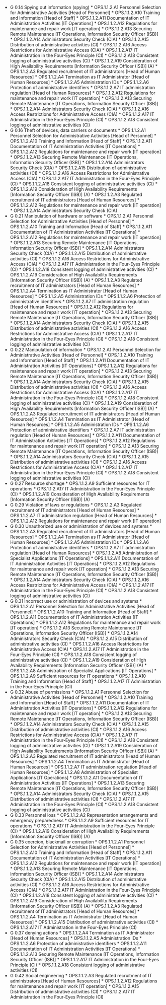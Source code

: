 * G 0.14 Spying out information (spying)
         * OPS.1.1.2.A1 Personnel Selection for Administrative Activities [Head of Personnel]
         * OPS.1.1.2.A10 Training and Information [Head of Staff]
         * OPS.1.1.2.A11 Documentation of IT Administration Activities [IT Operations]
         * OPS.1.1.2.A12 Regulations for maintenance and repair work [IT operation]
         * OPS.1.1.2.A13 Securing Remote Maintenance [IT Operations, Information Security Officer (ISB)]
         * OPS.1.1.2.A14 Administrators Security Check (CIA)
         * OPS.1.1.2.A15 Distribution of administrative activities (CI)
         * OPS.1.1.2.A16 Access Restrictions for Administrative Access (CIA)
         * OPS.1.1.2.A17 IT Administration in the Four-Eyes Principle (CI)
         * OPS.1.1.2.A18 Consistent logging of administrative activities (CI)
         * OPS.1.1.2.A19 Consideration of High Availability Requirements [Information Security Officer (ISB)] (A)
         * OPS.1.1.2.A3 Regulated recruitment of IT administrators [Head of Human Resources]
         * OPS.1.1.2.A4 Termination as IT Administrator [Head of Human Resources]
         * OPS.1.1.2.A5 Administration IDs
         * OPS.1.1.2.A6 Protection of administrative identifiers
         * OPS.1.1.2.A7 IT administration regulation [Head of Human Resources]
         * OPS.1.1.2.A12 Regulations for maintenance and repair work [IT operation]
         * OPS.1.1.2.A13 Securing Remote Maintenance [IT Operations, Information Security Officer (ISB)]
         * OPS.1.1.2.A14 Administrators Security Check (CIA)
         * OPS.1.1.2.A16 Access Restrictions for Administrative Access (CIA)
         * OPS.1.1.2.A17 IT Administration in the Four-Eyes Principle (CI)
         * OPS.1.1.2.A18 Consistent logging of administrative activities (CI)
* G 0.16 Theft of devices, data carriers or documents
         * OPS.1.1.2.A1 Personnel Selection for Administrative Activities [Head of Personnel]
         * OPS.1.1.2.A10 Training and Information [Head of Staff]
         * OPS.1.1.2.A11 Documentation of IT Administration Activities [IT Operations]
         * OPS.1.1.2.A12 Regulations for maintenance and repair work [IT operation]
         * OPS.1.1.2.A13 Securing Remote Maintenance [IT Operations, Information Security Officer (ISB)]
         * OPS.1.1.2.A14 Administrators Security Check (CIA)
         * OPS.1.1.2.A15 Distribution of administrative activities (CI)
         * OPS.1.1.2.A16 Access Restrictions for Administrative Access (CIA)
         * OPS.1.1.2.A17 IT Administration in the Four-Eyes Principle (CI)
         * OPS.1.1.2.A18 Consistent logging of administrative activities (CI)
         * OPS.1.1.2.A19 Consideration of High Availability Requirements [Information Security Officer (ISB)] (A)
         * OPS.1.1.2.A3 Regulated recruitment of IT administrators [Head of Human Resources]
         * OPS.1.1.2.A12 Regulations for maintenance and repair work [IT operation]
         * OPS.1.1.2.A14 Administrators Security Check (CIA)
* G 0.21 Manipulation of hardware or software
         * OPS.1.1.2.A1 Personnel Selection for Administrative Activities [Head of Personnel]
         * OPS.1.1.2.A10 Training and Information [Head of Staff]
         * OPS.1.1.2.A11 Documentation of IT Administration Activities [IT Operations]
         * OPS.1.1.2.A12 Regulations for maintenance and repair work [IT operation]
         * OPS.1.1.2.A13 Securing Remote Maintenance [IT Operations, Information Security Officer (ISB)]
         * OPS.1.1.2.A14 Administrators Security Check (CIA)
         * OPS.1.1.2.A15 Distribution of administrative activities (CI)
         * OPS.1.1.2.A16 Access Restrictions for Administrative Access (CIA)
         * OPS.1.1.2.A17 IT Administration in the Four-Eyes Principle (CI)
         * OPS.1.1.2.A18 Consistent logging of administrative activities (CI)
         * OPS.1.1.2.A19 Consideration of High Availability Requirements [Information Security Officer (ISB)] (A)
         * OPS.1.1.2.A3 Regulated recruitment of IT administrators [Head of Human Resources]
         * OPS.1.1.2.A4 Termination as IT Administrator [Head of Human Resources]
         * OPS.1.1.2.A5 Administration IDs
         * OPS.1.1.2.A6 Protection of administrative identifiers
         * OPS.1.1.2.A7 IT administration regulation [Head of Human Resources]
         * OPS.1.1.2.A12 Regulations for maintenance and repair work [IT operation]
         * OPS.1.1.2.A13 Securing Remote Maintenance [IT Operations, Information Security Officer (ISB)]
         * OPS.1.1.2.A14 Administrators Security Check (CIA)
         * OPS.1.1.2.A15 Distribution of administrative activities (CI)
         * OPS.1.1.2.A16 Access Restrictions for Administrative Access (CIA)
         * OPS.1.1.2.A17 IT Administration in the Four-Eyes Principle (CI)
         * OPS.1.1.2.A18 Consistent logging of administrative activities (CI)
* G 0.22 Manipulation of information
         * OPS.1.1.2.A1 Personnel Selection for Administrative Activities [Head of Personnel]
         * OPS.1.1.2.A10 Training and Information [Head of Staff]
         * OPS.1.1.2.A11 Documentation of IT Administration Activities [IT Operations]
         * OPS.1.1.2.A12 Regulations for maintenance and repair work [IT operation]
         * OPS.1.1.2.A13 Securing Remote Maintenance [IT Operations, Information Security Officer (ISB)]
         * OPS.1.1.2.A14 Administrators Security Check (CIA)
         * OPS.1.1.2.A15 Distribution of administrative activities (CI)
         * OPS.1.1.2.A16 Access Restrictions for Administrative Access (CIA)
         * OPS.1.1.2.A17 IT Administration in the Four-Eyes Principle (CI)
         * OPS.1.1.2.A18 Consistent logging of administrative activities (CI)
         * OPS.1.1.2.A19 Consideration of High Availability Requirements [Information Security Officer (ISB)] (A)
         * OPS.1.1.2.A3 Regulated recruitment of IT administrators [Head of Human Resources]
         * OPS.1.1.2.A4 Termination as IT Administrator [Head of Human Resources]
         * OPS.1.1.2.A5 Administration IDs
         * OPS.1.1.2.A6 Protection of administrative identifiers
         * OPS.1.1.2.A7 IT administration regulation [Head of Human Resources]
         * OPS.1.1.2.A11 Documentation of IT Administration Activities [IT Operations]
         * OPS.1.1.2.A12 Regulations for maintenance and repair work [IT operation]
         * OPS.1.1.2.A13 Securing Remote Maintenance [IT Operations, Information Security Officer (ISB)]
         * OPS.1.1.2.A14 Administrators Security Check (CIA)
         * OPS.1.1.2.A15 Distribution of administrative activities (CI)
         * OPS.1.1.2.A16 Access Restrictions for Administrative Access (CIA)
         * OPS.1.1.2.A17 IT Administration in the Four-Eyes Principle (CI)
         * OPS.1.1.2.A18 Consistent logging of administrative activities (CI)
* G 0.27 Resource shortage
         * OPS.1.1.2.A9 Sufficient resources for IT operations
         * OPS.1.1.2.A17 IT Administration in the Four-Eyes Principle (CI)
         * OPS.1.1.2.A19 Consideration of High Availability Requirements [Information Security Officer (ISB)] (A)
* G 0.29 Violation of laws or regulations
         * OPS.1.1.2.A3 Regulated recruitment of IT administrators [Head of Human Resources]
         * OPS.1.1.2.A7 IT administration regulation [Head of Human Resources]
         * OPS.1.1.2.A12 Regulations for maintenance and repair work [IT operation]
* G 0.30 Unauthorized use or administration of devices and systems
         * OPS.1.1.2.A3 Regulated recruitment of IT administrators [Head of Human Resources]
         * OPS.1.1.2.A4 Termination as IT Administrator [Head of Human Resources]
         * OPS.1.1.2.A5 Administration IDs
         * OPS.1.1.2.A6 Protection of administrative identifiers
         * OPS.1.1.2.A7 IT administration regulation [Head of Human Resources]
         * OPS.1.1.2.A8 Administration of Specialist Applications [IT Operations]
         * OPS.1.1.2.A11 Documentation of IT Administration Activities [IT Operations]
         * OPS.1.1.2.A12 Regulations for maintenance and repair work [IT operation]
         * OPS.1.1.2.A13 Securing Remote Maintenance [IT Operations, Information Security Officer (ISB)]
         * OPS.1.1.2.A14 Administrators Security Check (CIA)
         * OPS.1.1.2.A16 Access Restrictions for Administrative Access (CIA)
         * OPS.1.1.2.A17 IT Administration in the Four-Eyes Principle (CI)
         * OPS.1.1.2.A18 Consistent logging of administrative activities (CI)
* G 0.31 Incorrect use or administration of devices and systems
         * OPS.1.1.2.A1 Personnel Selection for Administrative Activities [Head of Personnel]
         * OPS.1.1.2.A10 Training and Information [Head of Staff]
         * OPS.1.1.2.A11 Documentation of IT Administration Activities [IT Operations]
         * OPS.1.1.2.A12 Regulations for maintenance and repair work [IT operation]
         * OPS.1.1.2.A13 Securing Remote Maintenance [IT Operations, Information Security Officer (ISB)]
         * OPS.1.1.2.A14 Administrators Security Check (CIA)
         * OPS.1.1.2.A15 Distribution of administrative activities (CI)
         * OPS.1.1.2.A16 Access Restrictions for Administrative Access (CIA)
         * OPS.1.1.2.A17 IT Administration in the Four-Eyes Principle (CI)
         * OPS.1.1.2.A18 Consistent logging of administrative activities (CI)
         * OPS.1.1.2.A19 Consideration of High Availability Requirements [Information Security Officer (ISB)] (A)
         * OPS.1.1.2.A8 Administration of Specialist Applications [IT Operations]
         * OPS.1.1.2.A9 Sufficient resources for IT operations
         * OPS.1.1.2.A10 Training and Information [Head of Staff]
         * OPS.1.1.2.A17 IT Administration in the Four-Eyes Principle (CI)
* G 0.32 Abuse of permissions
         * OPS.1.1.2.A1 Personnel Selection for Administrative Activities [Head of Personnel]
         * OPS.1.1.2.A10 Training and Information [Head of Staff]
         * OPS.1.1.2.A11 Documentation of IT Administration Activities [IT Operations]
         * OPS.1.1.2.A12 Regulations for maintenance and repair work [IT operation]
         * OPS.1.1.2.A13 Securing Remote Maintenance [IT Operations, Information Security Officer (ISB)]
         * OPS.1.1.2.A14 Administrators Security Check (CIA)
         * OPS.1.1.2.A15 Distribution of administrative activities (CI)
         * OPS.1.1.2.A16 Access Restrictions for Administrative Access (CIA)
         * OPS.1.1.2.A17 IT Administration in the Four-Eyes Principle (CI)
         * OPS.1.1.2.A18 Consistent logging of administrative activities (CI)
         * OPS.1.1.2.A19 Consideration of High Availability Requirements [Information Security Officer (ISB)] (A)
         * OPS.1.1.2.A3 Regulated recruitment of IT administrators [Head of Human Resources]
         * OPS.1.1.2.A4 Termination as IT Administrator [Head of Human Resources]
         * OPS.1.1.2.A7 IT administration regulation [Head of Human Resources]
         * OPS.1.1.2.A8 Administration of Specialist Applications [IT Operations]
         * OPS.1.1.2.A11 Documentation of IT Administration Activities [IT Operations]
         * OPS.1.1.2.A13 Securing Remote Maintenance [IT Operations, Information Security Officer (ISB)]
         * OPS.1.1.2.A14 Administrators Security Check (CIA)
         * OPS.1.1.2.A15 Distribution of administrative activities (CI)
         * OPS.1.1.2.A17 IT Administration in the Four-Eyes Principle (CI)
         * OPS.1.1.2.A18 Consistent logging of administrative activities (CI)
* G 0.33 Personnel loss
         * OPS.1.1.2.A2 Representation arrangements and emergency preparedness
         * OPS.1.1.2.A9 Sufficient resources for IT operations
         * OPS.1.1.2.A17 IT Administration in the Four-Eyes Principle (CI)
         * OPS.1.1.2.A19 Consideration of High Availability Requirements [Information Security Officer (ISB)] (A)
* G 0.35 coercion, blackmail or corruption
         * OPS.1.1.2.A1 Personnel Selection for Administrative Activities [Head of Personnel]
         * OPS.1.1.2.A10 Training and Information [Head of Staff]
         * OPS.1.1.2.A11 Documentation of IT Administration Activities [IT Operations]
         * OPS.1.1.2.A12 Regulations for maintenance and repair work [IT operation]
         * OPS.1.1.2.A13 Securing Remote Maintenance [IT Operations, Information Security Officer (ISB)]
         * OPS.1.1.2.A14 Administrators Security Check (CIA)
         * OPS.1.1.2.A15 Distribution of administrative activities (CI)
         * OPS.1.1.2.A16 Access Restrictions for Administrative Access (CIA)
         * OPS.1.1.2.A17 IT Administration in the Four-Eyes Principle (CI)
         * OPS.1.1.2.A18 Consistent logging of administrative activities (CI)
         * OPS.1.1.2.A19 Consideration of High Availability Requirements [Information Security Officer (ISB)] (A)
         * OPS.1.1.2.A3 Regulated recruitment of IT administrators [Head of Human Resources]
         * OPS.1.1.2.A4 Termination as IT Administrator [Head of Human Resources]
         * OPS.1.1.2.A15 Distribution of administrative activities (CI)
         * OPS.1.1.2.A17 IT Administration in the Four-Eyes Principle (CI)
* G 0.37 denying actions
         * OPS.1.1.2.A4 Termination as IT Administrator [Head of Human Resources]
         * OPS.1.1.2.A5 Administration IDs
         * OPS.1.1.2.A6 Protection of administrative identifiers
         * OPS.1.1.2.A11 Documentation of IT Administration Activities [IT Operations]
         * OPS.1.1.2.A13 Securing Remote Maintenance [IT Operations, Information Security Officer (ISB)]
         * OPS.1.1.2.A17 IT Administration in the Four-Eyes Principle (CI)
         * OPS.1.1.2.A18 Consistent logging of administrative activities (CI)
* G 0.42 Social engineering
         * OPS.1.1.2.A3 Regulated recruitment of IT administrators [Head of Human Resources]
         * OPS.1.1.2.A12 Regulations for maintenance and repair work [IT operation]
         * OPS.1.1.2.A15 Distribution of administrative activities (CI)
         * OPS.1.1.2.A17 IT Administration in the Four-Eyes Principle (CI)
